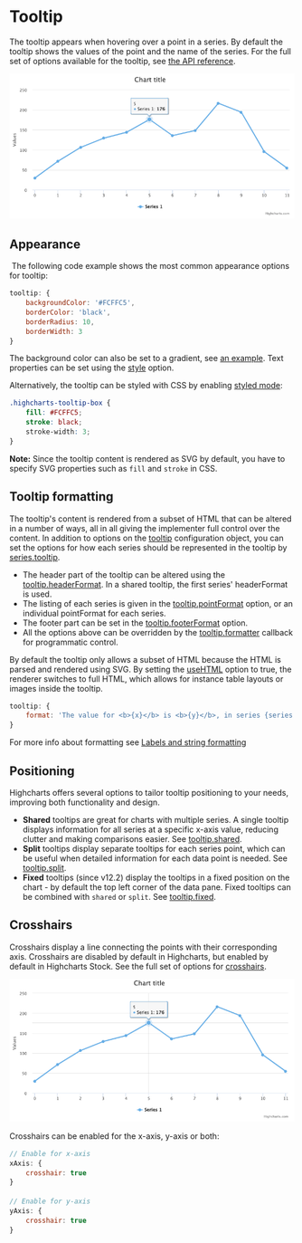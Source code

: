 Tooltip
=======

The tooltip appears when hovering over a point in a series. By default the tooltip shows the values of the point and the name of the series. For the full set of options available for the tooltip, see [the API reference](https://api.highcharts.com/highcharts/tooltip).

![tooltip.png](tooltip.png)

Appearance
----------

 The following code example shows the most common appearance options for tooltip:

```javascript
tooltip: {
    backgroundColor: '#FCFFC5',
    borderColor: 'black',
    borderRadius: 10,
    borderWidth: 3
}
```

The background color can also be set to a gradient, see [an example](https://jsfiddle.net/gh/get/library/pure/highcharts/highcharts/tree/master/samples/highcharts/tooltip/backgroundcolor-gradient/). Text properties can be set using the [style](https://api.highcharts.com/highcharts/tooltip.style) option.

Alternatively, the tooltip can be styled with CSS by enabling [styled mode](https://www.highcharts.com/docs/chart-design-and-style/style-by-css):

```css
.highcharts-tooltip-box {
    fill: #FCFFC5;
    stroke: black;
    stroke-width: 3;
}
```

**Note:** Since the tooltip content is rendered as SVG by default, you have to specify SVG properties such as `fill` and `stroke` in CSS.

Tooltip formatting
------------------

The tooltip's content is rendered from a subset of HTML that can be altered in a number of ways, all in all giving the implementer full control over the content. In addition to options on the [tooltip](https://api.highcharts.com/highcharts/tooltip) configuration object, you can set the options for how each series should be represented in the tooltip by [series.tooltip](https://api.highcharts.com/highcharts/plotOptions.series.tooltip). 

*   The header part of the tooltip can be altered using the [tooltip.headerFormat](https://api.highcharts.com/highcharts/tooltip.headerFormat). In a shared tooltip, the first series' headerFormat is used.
*   The listing of each series is given in the [tooltip.pointFormat](https://api.highcharts.com/highcharts/tooltip.pointFormat) option, or an individual pointFormat for each series. 
*   The footer part can be set in the [tooltip.footerFormat](https://api.highcharts.com/highcharts/tooltip.footerFormat) option.
*   All the options above can be overridden by the [tooltip.formatter](https://api.highcharts.com/highcharts/tooltip.formatter) callback for programmatic control.

By default the tooltip only allows a subset of HTML because the HTML is parsed and rendered using SVG. By setting the [useHTML](https://api.highcharts.com/highcharts/tooltip.useHTML) option to true, the renderer switches to full HTML, which allows for instance table layouts or images inside the tooltip.

```js
tooltip: {
    format: 'The value for <b>{x}</b> is <b>{y}</b>, in series {series.name}'
}
```

For more info about formatting see [Labels and string
formatting](https://www.highcharts.com/docs/chart-concepts/labels-and-string-formatting)

Positioning
-----------
Highcharts offers several options to tailor tooltip positioning to your needs,
improving both functionality and design.

* **Shared** tooltips are great for charts with multiple series. A single tooltip
displays information for all series at a specific x-axis value, reducing clutter
and making comparisons easier. See
[tooltip.shared](https://api.highcharts.com/highcharts/tooltip.shared).
* **Split** tooltips display separate tooltips for each series point, which can
  be useful when detailed information for each data point is needed. See
  [tooltip.split](https://api.highcharts.com/highcharts/tooltip.split).
* **Fixed** tooltips (since v12.2) display the tooltips in a fixed position on
  the chart - by default the top left corner of the data pane. Fixed tooltips
  can be combined with `shared` or `split`. See
  [tooltip.fixed](https://api.highcharts.com/highcharts/tooltip.fixed).

Crosshairs
----------

Crosshairs display a line connecting the points with their corresponding axis. Crosshairs are disabled by default in Highcharts, but enabled by default in Highcharts Stock. See the full set of options for [crosshairs](https://api.highcharts.com/highcharts/xAxis.crosshair).

![crosshairs.png](crosshairs.png)

Crosshairs can be enabled for the x-axis, y-axis or both:

```js
// Enable for x-axis
xAxis: {
    crosshair: true
}

// Enable for y-axis
yAxis: {
    crosshair: true
}
```
